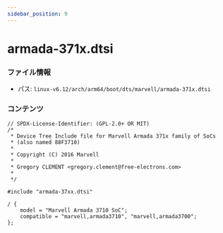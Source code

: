 ```yaml
---
sidebar_position: 9
---
```

# armada-371x.dtsi

### ファイル情報

- パス: `linux-v6.12/arch/arm64/boot/dts/marvell/armada-371x.dtsi`

### コンテンツ

```dtsi
// SPDX-License-Identifier: (GPL-2.0+ OR MIT)
/*
 * Device Tree Include file for Marvell Armada 371x family of SoCs
 * (also named 88F3710)
 *
 * Copyright (C) 2016 Marvell
 *
 * Gregory CLEMENT <gregory.clement@free-electrons.com>
 *
 */

#include "armada-37xx.dtsi"

/ {
	model = "Marvell Armada 3710 SoC";
	compatible = "marvell,armada3710", "marvell,armada3700";
};

```
